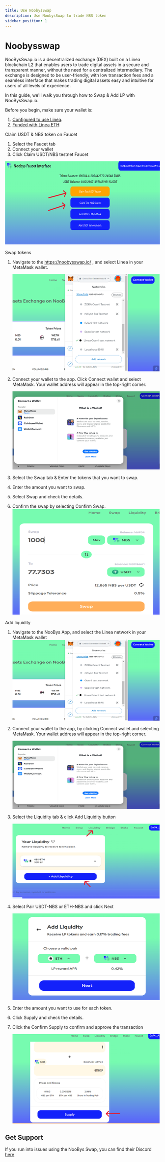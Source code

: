 ```yaml
---
title: Use NoobysSwap
description: Use NoobysSwap to trade NBS token
sidebar_position: 1
---
```



# Noobysswap

NooBysSwap.io is a decentralized exchange (DEX) built on a Linea blockchain L2 that enables users to trade digital assets in a secure and transparent manner, without the need for a centralized intermediary. The exchange is designed to be user-friendly, with low transaction fees and a seamless interface that makes trading digital assets easy and intuitive for users of all levels of experience.

In this guide, we'll walk you through how to Swap & Add LP with NooBysSwap.io.

Before you begin, make sure your wallet is:

1. [Configured to use Linea](../set-up-your-wallet.mdx).
2. [Funded with Linea ETH](../fund.md#get-test-eth-on-linea)

Claim USDT & NBS token on Faucet

1. Select the Faucet tab
2. Connect your wallet
3. Click Claim USDT/NBS testnet Faucet

![faucet page](../../assets/noobysswap/Picture1.png)

Swap tokens

1. Navigate to the https://noobysswap.io/ , and select Linea in your MetaMask wallet.

   ![swap page](../../assets/noobysswap/Picture2.png)

2. Connect your wallet to the app. Click Connect wallet and select MetaMask. Your wallet address will appear in the top-right corner.

   ![swap page](../../assets/noobysswap/Picture3.png)

3. Select the Swap tab & Enter the tokens that you want to swap.
4. Enter the amount you want to swap.
5. Select Swap and check the details.
6. Confirm the swap by selecting Confirm Swap. ![swap page](../../assets/noobysswap/Picture4.png)

Add liquidity

1. Navigate to the NooBys App, and select the Linea network in your MetaMask wallet ![add liquidity page](../../assets/noobysswap/Picture5.png)

2. Connect your wallet to the app, by clicking Connect wallet and selecting MetaMask. Your wallet address will appear in the top-right corner.

   ![add liquidity page](../../assets/noobysswap/Picture6.png)

3. Select the Liquidity tab & click Add Liquidity button

   ![add liquidity page](../../assets/noobysswap/Picture7.png)

4. Select Pair USDT-NBS or ETH-NBS and click Next

   ![add liquidity page](../../assets/noobysswap/Picture8.png)

5. Enter the amount you want to use for each token.
6. Click Supply and check the details.
7. Click the Confirm Supply to confirm and approve the transaction

   ![add liquidity page](../../assets/noobysswap/Picture9.png)

## Get Support

If you run into issues using the NooBys Swap, you can find their Discord [here](https://discord.gg/mDEFx6YUtS)
